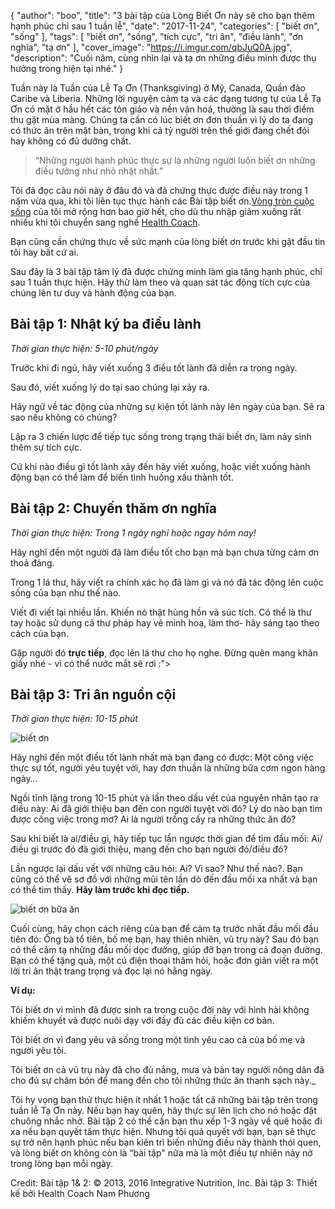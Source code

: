 {
   "author": "boo",
   "title": "3 bài tập của Lòng Biết Ơn này sẽ cho bạn thêm hạnh phúc chỉ sau 1 tuần lễ",
   "date": "2017-11-24",
   "categories": [ "biết ơn", "sống" ],
   "tags": [
      "biết ơn",
      "sống",
      "tích cực",
      "tri ân",
      "điều lành",
      "ơn nghĩa",
      "tạ ơn"
   ],
   "cover_image": "https://i.imgur.com/qbJuQ0A.jpg",
   "description": "Cuối năm, cùng nhìn lại và tạ ơn những điều mình được thụ hưởng trong hiện tại nhé."
}

Tuần này là Tuần của Lễ Tạ Ơn (Thanksgiving) ở Mỹ, Canada, Quần đảo Caribe và Liberia. Những lời nguyện cảm tạ và các dạng tương tự của Lễ Tạ Ơn có mặt ở hầu hết các tôn giáo và nền văn hoá, thường là sau thời điểm thu gặt mùa màng. Chúng ta cần có lúc biết ơn đơn thuần vì lý do ta đang có thức ăn trên mặt bàn, trong khi cả tỷ người trên thế giới đang chết đói hay không có đủ dưỡng chất.

> “Những người hạnh phúc thực sự là những người luôn biết ơn những điều tưởng như nhỏ nhặt nhất.”


Tôi đã đọc câu nói này ở đâu đó và đã chứng thực được điều này trong 1 năm vừa qua, khi tôi liên tục thực hành các Bài tập biết ơn.[Vòng tròn cuộc sống](https://coachnamphuong.com/posts/vong-tron-cuoc-song-cong-cu-danh-gia-suc-khoe-cua-health-coach/) của tôi mở rộng hơn bao giờ hết, cho dù thu nhập giảm xuống rất nhiều khi tôi chuyển sang nghề [Health Coach](https://coachnamphuong.com/posts/vi-sao-toi-tro-thanh-1-health-coach/).

Bạn cũng cần chứng thực về sức mạnh của lòng biết ơn trước khi gật đầu tin tôi hay bất cứ ai.

Sau đây là 3 bài tập tâm lý đã được chứng minh làm gia tăng hạnh phúc, chỉ sau 1 tuần thực hiện. Hãy thử làm theo và quan sát tác động tích cực của chúng lên tư duy và hành động của bạn.

## Bài tập 1: Nhật ký ba điều lành

_Thời gian thực hiện: 5-10 phút/ngày_

<figure src="https://images.unsplash.com/photo-1462642109801-4ac2971a3a51?auto=format&fit=crop&w=1266&q=60&ixid=dW5zcGxhc2guY29tOzs7Ozs%3D" alt="ba điều lành" class="w-100"></figure>


Trước khi đi ngủ, hãy viết xuống 3 điều tốt lành đã diễn ra trong ngày.

Sau đó, viết xuống lý do tại sao chúng lại xảy ra.

Hãy ngữ về tác động của những sự kiện tốt lành này lên ngày của bạn. Sẽ ra sao nếu không có chúng?

Lập ra 3 chiến lược để tiếp tục sống trong trạng thái biết ơn, làm nảy sinh thêm sự tích cực.

Cứ khi nào điều gì tốt lành xảy đến hãy viết xuống, hoặc viết xuống hành động bạn có thể làm để biến tình huống xấu thành tốt.

## Bài tập 2: Chuyến thăm ơn nghĩa

_Thời gian thực hiện: Trong 1 ngày nghỉ hoặc ngay hôm nay!_

<figure src="https://images.unsplash.com/photo-1505189014261-0148f9aefa85?auto=format&fit=crop&w=1500&q=60&ixid=dW5zcGxhc2guY29tOzs7Ozs%3D" alt="chuyến thăm ơn nghĩa" class="w-100"></figure>


Hãy nghĩ đến một người đã làm điều tốt cho bạn mà bạn chưa từng cảm ơn thoả đáng.

Trong 1 lá thư, hãy viết ra chính xác họ đã làm gì và nó đã tác động lên cuộc sống của bạn như thế nào.

Viết đi viết lại nhiều lần. Khiến nó thật hùng hồn và súc tích. Có thể là thư tay hoặc sử dụng cả thư pháp hay vẽ minh hoạ, làm thơ- hãy sáng tạo theo cách của bạn.

Gặp người đó **trực tiếp**, đọc lên lá thư cho họ nghe. Đừng quên mang khăn giấy nhé - vì có thể nước mắt sẽ rơi :">

## Bài tập 3: Tri ân nguồn cội

_Thời gian thực hiện: 10-15 phút_

![biết ơn](/images/2017-11-24/DSC00862.JPG)

Hãy nghĩ đến một điều tốt lành nhất mà bạn đang có được: Một công việc thực sự tốt, người yêu tuyệt vời, hay đơn thuần là những bữa cơm ngon hàng ngày…

Ngồi tĩnh lặng trong 10-15 phút và lần theo dấu vết của nguyên nhân tạo ra điều này: Ai đã giới thiệu bạn đến con người tuyệt vời đó? Lý do nào bạn tìm được công việc trong mơ? Ai là người trồng cấy ra những thức ăn đó?

Sau khi biết là ai/điều gì, hãy tiếp tục lần ngược thời gian để tìm đầu mối: Ai/điều gì trước đó đã giới thiệu, mang đến cho bạn người đó/điều đó?

Lần ngược lại dấu vết với những câu hỏi: Ai? Vì sao? Như thế nào?. Bạn cũng có thể vẽ sơ đồ với những mũi tên lần dò đến đầu mối xa nhất và bạn có thể tìm thấy. **Hãy làm trước khi đọc tiếp.**

![biết ơn bữa ăn](/images/2017-11-24/DSC00863.JPG)

Cuối cùng, hãy chọn cách riêng của bạn để cảm tạ trước nhất đầu mối đầu tiên đó: Ông bà tổ tiên, bố mẹ bạn, hay thiên nhiên, vũ trụ này? Sau đó bạn có thể cảm tạ những đầu mối dọc đường, giúp đỡ bạn trong cả đoạn đường. Bạn có thể tặng quà, một cú điện thoại thăm hỏi, hoặc đơn giản viết ra một lời tri ân thật trang trọng và đọc lại nó hằng ngày.

**Ví dụ:**

Tôi biết ơn vì mình đã được sinh ra trong cuộc đời này với hình hài không khiếm khuyết và được nuôi dạy với đầy đủ các điều kiện cơ bản.

Tôi biết ơn vì đang yêu và sống trong một tình yêu cao cả của bố mẹ và người yêu tôi.

Tôi biết ơn cả vũ trụ này đã cho đủ nắng, mưa và bàn tay người nông dân đã cho đủ sự chăm bón để mang đến cho tôi những thức ăn thanh sạch này._

Tôi hy vọng bạn thử thực hiện ít nhất 1 hoặc tất cả những bài tập trên trong tuần lễ Tạ Ơn này. Nếu bạn hay quên, hãy thực sự lên lịch cho nó hoặc đặt chuông nhắc nhở. Bài tập 2 có thể cần bạn thu xếp 1-3 ngày về quê hoặc đi xa nếu bạn quyết tâm thực hiện. Nhưng tôi quả quyết với bạn, bạn sẽ thực sự trở nên hạnh phúc nếu bạn kiên trì biến những điều này thành thói quen, và lòng biết ơn không còn là “bài tập" nữa mà là một điều tự nhiên nảy nở trong lòng bạn mỗi ngày.

Credit:
Bài tập 1& 2: © 2013, 2016 Integrative Nutrition, Inc.
Bài tập 3: Thiết kế bởi Health Coach Nam Phương
